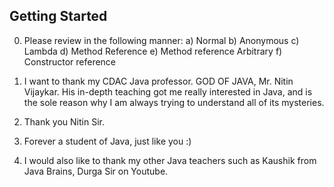 ## Getting Started

0. Please review in the following manner:
  a) Normal b) Anonymous c) Lambda d) Method Reference e) Method reference Arbitrary f) Constructor reference 
  

1. I want to thank my CDAC Java professor. GOD OF JAVA, Mr. Nitin Vijaykar.
   His in-depth teaching got me really interested in Java, and is the sole reason why I am always trying to understand all of its mysteries.

2. Thank you Nitin Sir. 

3. Forever a student of Java, just like you :)

4. I would also like to thank my other Java teachers such as Kaushik from Java Brains, Durga Sir on Youtube.
